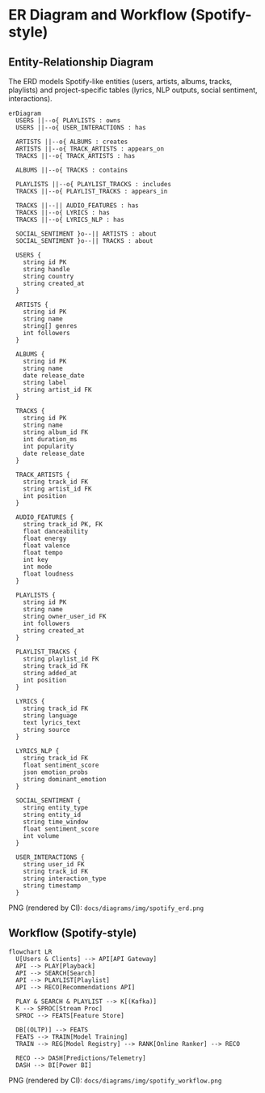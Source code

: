 # ER Diagram and Workflow (Spotify-style)

## Entity-Relationship Diagram
The ERD models Spotify-like entities (users, artists, albums, tracks, playlists) and project-specific tables (lyrics, NLP outputs, social sentiment, interactions).

```mermaid
erDiagram
  USERS ||--o{ PLAYLISTS : owns
  USERS ||--o{ USER_INTERACTIONS : has

  ARTISTS ||--o{ ALBUMS : creates
  ARTISTS ||--o{ TRACK_ARTISTS : appears_on
  TRACKS ||--o{ TRACK_ARTISTS : has

  ALBUMS ||--o{ TRACKS : contains

  PLAYLISTS ||--o{ PLAYLIST_TRACKS : includes
  TRACKS ||--o{ PLAYLIST_TRACKS : appears_in

  TRACKS ||--|| AUDIO_FEATURES : has
  TRACKS ||--o{ LYRICS : has
  TRACKS ||--o{ LYRICS_NLP : has

  SOCIAL_SENTIMENT }o--|| ARTISTS : about
  SOCIAL_SENTIMENT }o--|| TRACKS : about

  USERS {
    string id PK
    string handle
    string country
    string created_at
  }

  ARTISTS {
    string id PK
    string name
    string[] genres
    int followers
  }

  ALBUMS {
    string id PK
    string name
    date release_date
    string label
    string artist_id FK
  }

  TRACKS {
    string id PK
    string name
    string album_id FK
    int duration_ms
    int popularity
    date release_date
  }

  TRACK_ARTISTS {
    string track_id FK
    string artist_id FK
    int position
  }

  AUDIO_FEATURES {
    string track_id PK, FK
    float danceability
    float energy
    float valence
    float tempo
    int key
    int mode
    float loudness
  }

  PLAYLISTS {
    string id PK
    string name
    string owner_user_id FK
    int followers
    string created_at
  }

  PLAYLIST_TRACKS {
    string playlist_id FK
    string track_id FK
    string added_at
    int position
  }

  LYRICS {
    string track_id FK
    string language
    text lyrics_text
    string source
  }

  LYRICS_NLP {
    string track_id FK
    float sentiment_score
    json emotion_probs
    string dominant_emotion
  }

  SOCIAL_SENTIMENT {
    string entity_type
    string entity_id
    string time_window
    float sentiment_score
    int volume
  }

  USER_INTERACTIONS {
    string user_id FK
    string track_id FK
    string interaction_type
    string timestamp
  }
```

PNG (rendered by CI): `docs/diagrams/img/spotify_erd.png`

## Workflow (Spotify-style)
```mermaid
flowchart LR
  U[Users & Clients] --> API[API Gateway]
  API --> PLAY[Playback]
  API --> SEARCH[Search]
  API --> PLAYLIST[Playlist]
  API --> RECO[Recommendations API]

  PLAY & SEARCH & PLAYLIST --> K[(Kafka)]
  K --> SPROC[Stream Proc]
  SPROC --> FEATS[Feature Store]

  DB[(OLTP)] --> FEATS
  FEATS --> TRAIN[Model Training]
  TRAIN --> REG[Model Registry] --> RANK[Online Ranker] --> RECO

  RECO --> DASH[Predictions/Telemetry]
  DASH --> BI[Power BI]
```

PNG (rendered by CI): `docs/diagrams/img/spotify_workflow.png`
